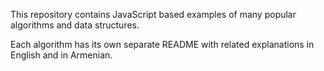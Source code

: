 This repository contains JavaScript based examples of many popular algorithms and data structures.

Each algorithm  has its own separate README with related explanations in English and in Armenian. 
